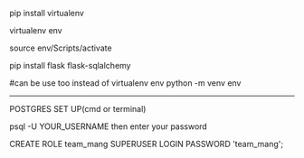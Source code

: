 pip install virtualenv

virtualenv env

source env/Scripts/activate

pip install flask flask-sqlalchemy


#can be use too instead of virtualenv env
python -m venv env

----------------------------------------------------------------
POSTGRES SET UP(cmd or terminal)

psql -U YOUR_USERNAME
then enter your password

CREATE ROLE team_mang SUPERUSER LOGIN PASSWORD 'team_mang';




